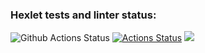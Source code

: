 ### Hexlet tests and linter status:
![Github Actions Status](https://github.com/JCompX/php-project-lvl1/actions/workflows/github-actions.yml/badge.svg)
[![Actions Status](https://github.com/JCompX/php-project-lvl1/workflows/hexlet-check/badge.svg)](https://github.com/JCompX/php-project-lvl1/actions)
<a href="https://codeclimate.com/github/codeclimate/codeclimate/maintainability"><img src="https://api.codeclimate.com/v1/badges/a99a88d28ad37a79dbf6/maintainability" /></a>
